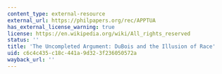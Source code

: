 ```yaml
---
content_type: external-resource
external_url: https://philpapers.org/rec/APPTUA
has_external_license_warning: true
license: https://en.wikipedia.org/wiki/All_rights_reserved
status: ''
title: 'The Uncompleted Argument: DuBois and the Illusion of Race'
uid: c6c4c435-c18c-441a-9d32-3f236050572a
wayback_url: ''
---
```

